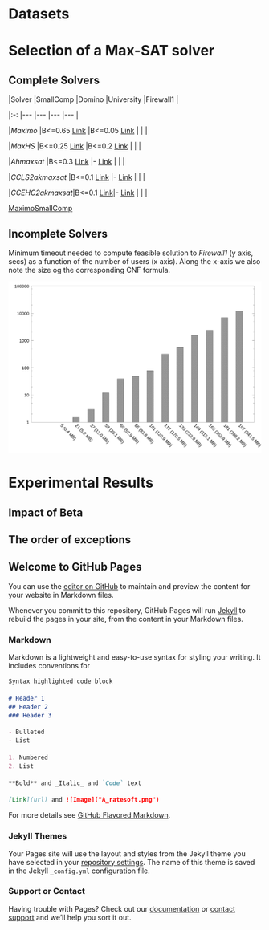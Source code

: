 
# Datasets

# Selection of a Max-SAT solver

## Complete Solvers

|Solver  	       |SmallComp   	                                         |Domino   	                                    |University   	|Firewall1   	|   	

|:-:	           |---	|---	|---	|---	|	

|_Maximo_   	   |B<=0.65 [Link](CompleteS/SC/Maximo/Results.txt)   	   |B<=0.05 [Link](CompleteS/D/Maximo/Results.txt)    	  |   	|   	|   	

|_MaxHS_   	     |B<=0.25 [Link](CompleteS/SC/MaxHS/Results.txt)     	   |B<=0.2 [Link](CompleteS/D/MaxHS/Results.txt)   	    |   	|   	|   	

|_Ahmaxsat_   	 |B<=0.3  [Link](CompleteS/SC/Ahmaxsat/Results.txt)   	 |- [Link](CompleteS/D/Ahmaxsat/Results.txt)    	|   	|   	|   	

|_CCLS2akmaxsat_ |B<=0.1  [Link](CompleteS/SC/CCLS2akmaxsat/Results.txt) |- [Link](CompleteS/D/CCLS2akmaxsat/Results.txt)  	|   	|   	|   	

|_CCEHC2akmaxsat_|B<=0.1  [Link](CompleteS/SC/CCEHC2akmaxsat/Results.txt)|- [Link](CompleteS/D/CCEHC2akmaxsat/Results.txt)   	|   	|   	|   	






[MaximoSmallComp](CompleteSolverComparison/SmallComp/Maximo/Result.txt)

## Incomplete Solvers

Minimum timeout needed to compute feasible solution to _Firewall1_ (y axis, secs) as a function of the number of users (x axis). Along the x-axis we also note the size og the corresponding CNF formula.

![H_ResponseTime](img/H_responseTime.png)

# Experimental Results 

## Impact of Beta

## The order of exceptions





## Welcome to GitHub Pages

You can use the [editor on GitHub](https://github.com/OnlineRBACFixing/WorkingCopyOnlineRBACFixing/edit/master/README.md) to maintain and preview the content for your website in Markdown files.

Whenever you commit to this repository, GitHub Pages will run [Jekyll](https://jekyllrb.com/) to rebuild the pages in your site, from the content in your Markdown files.

### Markdown

Markdown is a lightweight and easy-to-use syntax for styling your writing. It includes conventions for

```markdown
Syntax highlighted code block

# Header 1
## Header 2
### Header 3

- Bulleted
- List

1. Numbered
2. List

**Bold** and _Italic_ and `Code` text

[Link](url) and ![Image]("A_ratesoft.png")
```

For more details see [GitHub Flavored Markdown](https://guides.github.com/features/mastering-markdown/).

### Jekyll Themes

Your Pages site will use the layout and styles from the Jekyll theme you have selected in your [repository settings](https://github.com/OnlineRBACFixing/WorkingCopyOnlineRBACFixing/settings). The name of this theme is saved in the Jekyll `_config.yml` configuration file.

### Support or Contact

Having trouble with Pages? Check out our [documentation](https://help.github.com/categories/github-pages-basics/) or [contact support](https://github.com/contact) and we’ll help you sort it out.
